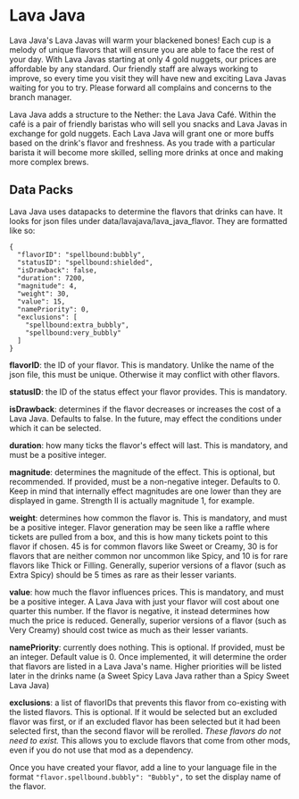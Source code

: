 # Lava Java

Lava Java's Lava Javas will warm your blackened bones! Each cup is a melody of unique flavors that will ensure you are able to face the rest of your day. With Lava Javas starting at only 4 gold nuggets, our prices are affordable by any standard. Our friendly staff are always working to improve, so every time you visit they will have new and exciting Lava Javas waiting for you to try. Please forward all complains and concerns to the branch manager.

Lava Java adds a structure to the Nether: the Lava Java Café. Within the café is a pair of friendly baristas who will sell you snacks and Lava Javas in exchange for gold nuggets. Each Lava Java will grant one or more buffs based on the drink's flavor and freshness. As you trade with a particular barista it will become more skilled, selling more drinks at once and making more complex brews.

## Data Packs

Lava Java uses datapacks to determine the flavors that drinks can have. It looks for json files under data/lavajava/lava_java_flavor. They are formatted like so:

```
{
  "flavorID": "spellbound:bubbly",
  "statusID": "spellbound:shielded",
  "isDrawback": false,
  "duration": 7200,
  "magnitude": 4,
  "weight": 30,
  "value": 15,
  "namePriority": 0,
  "exclusions": [
    "spellbound:extra_bubbly",
    "spellbound:very_bubbly"
  ]
}
```
**flavorID**: the ID of your flavor. This is mandatory. Unlike the name of the json file, this must be unique. Otherwise it may conflict with other flavors.

**statusID**: the ID of the status effect your flavor provides. This is mandatory.

**isDrawback**: determines if the flavor decreases or increases the cost of a Lava Java. Defaults to false. In the future, may effect the conditions under which it can be selected.

**duration**: how many ticks the flavor's effect will last. This is mandatory, and must be a positive integer.

**magnitude**: determines the magnitude of the effect. This is optional, but recommended. If provided, must be a non-negative integer. Defaults to 0. Keep in mind that internally effect magnitudes are one lower than they are displayed in game. Strength II is actually magnitude 1, for example.

**weight**: determines how common the flavor is. This is mandatory, and must be a positive integer. Flavor generation may be seen like a raffle where tickets are pulled from a box, and this is how many tickets point to this flavor if chosen. 45 is for common flavors like Sweet or Creamy, 30 is for flavors that are neither common nor uncommon like Spicy, and 10 is for rare flavors like Thick or Filling. Generally, superior versions of a flavor (such as Extra Spicy) should be 5 times as rare as their lesser variants.

**value**: how much the flavor influences prices. This is mandatory, and must be a positive integer. A Lava Java with just your flavor will cost about one quarter this number. If the flavor is negative, it instead determines how much the price is reduced. Generally, superior versions of a flavor (such as Very Creamy) should cost twice as much as their lesser variants.

**namePriority**: currently does nothing. This is optional. If provided, must be an integer. Default value is 0. Once implemented, it will determine the order that flavors are listed in a Lava Java's name. Higher priorities will be listed later in the drinks name (a Sweet Spicy Lava Java rather than a Spicy Sweet Lava Java)

**exclusions**: a list of flavorIDs that prevents this flavor from co-existing with the listed flavors. This is optional. If it would be selected but an excluded flavor was first, or if an excluded flavor has been selected but it had been selected first, than the second flavor will be rerolled. _These flavors do not need to exist._ This allows you to exclude flavors that come from other mods, even if you do not use that mod as a dependency.

Once you have created your flavor, add a line to your language file in the format `"flavor.spellbound.bubbly": "Bubbly",` to set the display name of the flavor.

